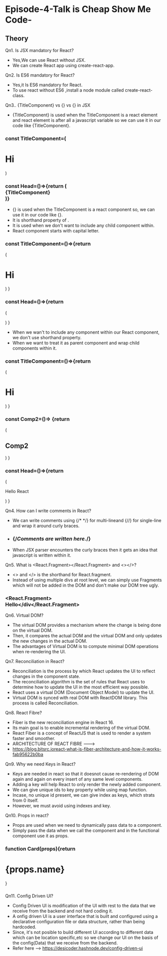 # Episode-4-Talk is Cheap Show Me Code-
## Theory

Qn1. Is JSX mandatory for React?

- Yes,We can use React without JSX.
- We can create React app using create-react-app.


Qn2. Is ES6 mandatory for React?

- Yes,it Is ES6 mandatory for React.
- To use react without ES6 ,install a  node module called create-react-class.


Qn3.. {TitleComponent} vs {<TitleComponent>} vs {<TitleComponent></TitleComponent>} in JSX

- {TitleComponent} is used when the TitleComponent is a react element and react element is after all a javascript variable so we can use it in our code like {TitleComponent}.
### const TitleComponent=(<h1 className='head'>Hi</h1>)
### const Head=()=>{return (<div>{TitleComponent}</div>)}

- {<TitleComponent>} is used when the TitleComponent is a react component so, we can use it in our code like {<TitleComponent>}.
- It is shorthand property of <TitleComponent></TitleComponent>.
- It is used when we don't want to include any child component within.
- React component starts with capital letter.

### const TitleComponent=()=>{return
 (<h1 className='head'>Hi</h1>)
 }
### const Head=()=>{return 
(<div><TitleComponent/></div>)
}

- When we wan't to include any component within our React component, we don't use shorthand property.
- When we want to treat it as parent component and wrap child components within it.
### const TitleComponent=()=>{return 
(<h1 className='head'>Hi</h1>)
}
### const Comp2=()=> {return
(<h2>Comp2</h2>)
}
### const Head=()=>{return 
(<div>
<TitleComponent>
  Hello React <Comp2/>
</TitleComponent>
</div>)
}

Qn4. How can I write comments in React?

- We can write comments using {/* */} for multi-lineand {//} for single-line and wrap it around curly braces.
- ### <div>{/*Comments are written here.*/}</div>
- When JSX parser encounters the curly braces then it gets an idea that javascript is written within it.

Qn5. What is <React.Fragment></React.Fragment> and <></>?

- <> and </> is the shorthand for React.fragment.
- Instead of using multiple divs at root level, we can simply use Fragments which will not be added in the DOM and don't make our DOM tree ugly.
### <React.Fragment><div>Hello</div</React.Fragment>

Qn6. Virtual DOM?

- The virtual DOM provides a mechanism where the change is being done on the virtual DOM.
- Then, it compares the actual DOM and the virtual DOM and only updates the new changes in the actual DOM.
-  The advantages of Virtual DOM is to compute minimal DOM operations when re-rendering the UI. 

Qn7. Reconciliation in React?

- Reconciliation is the process by which React updates the UI to reflect changes in the component state.
- The reconciliation algorithm is the set of rules that React uses to determine how to update the UI in the most efficient way possible.   
- React uses a virtual DOM (Document Object Model) to update the UI.
- Virtual DOM is synced with real DOM with ReactDOM library. This process is called Reconciliation.


Qn8. React Fibre?

- Fiber is the new reconciliation engine in React 16.
- Its main goal is to enable incremental rendering of the virtual DOM.
- React Fiber is a concept of ReactJS that is used to render a system faster and smoother.
-  ARCHITECTURE OF REACT FIBRE ---> 
- https://blog.bitsrc.ioreact-what-is-fiber-architecture-and-how-it-works-fab95622b0ba

Qn9. Why we need Keys in  React?

- Keys are needed in react so that it doesnot cause re-rendering of DOM again and again on every insert of any same level components.
- Adding a key will help React to only render the newly added component.
-  We can give unique ids to key property while using map function.
- Incase, no unique id present, we can give index as keys, which strats from 0 itself.
- However, we must avoid using indexes and key.

Qn10. Props in react?

- Props are used when we need to dynamically pass data to a component.
- Simply pass the data when we call the component and in the functional component use it as props.
### function Card(props){return <h1>{props.name}</h1>}

### <Card name="React"/>

Qn11. Config Driven UI?

- Config Driven UI is modification of the UI with rest to the data that we receive from the backend and not hard coding it.
- A onfig driven UI is a user interface that is built and configured using a declarative configuration file or data structure, rather than being hardcoded.
- Since, it's not posible to build different UI according to different data which can be location specific,etc so we change our UI on the basis of the config(Data) that we receive from the backend.
- Refer here --> https://desicoder.hashnode.dev/config-driven-ui
